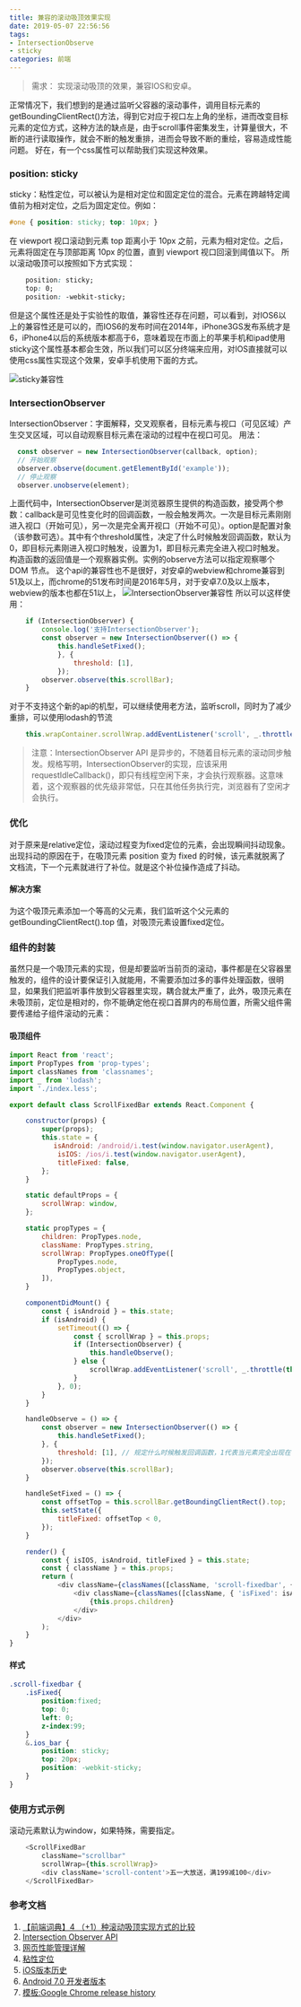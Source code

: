 ```yaml
---
title: 兼容的滚动吸顶效果实现
date: 2019-05-07 22:56:56
tags:
- IntersectionObserve
- sticky
categories: 前端
---
```

> 需求： 实现滚动吸顶的效果，兼容IOS和安卓。
<p hidden><!--more--></p>
正常情况下，我们想到的是通过监听父容器的滚动事件，调用目标元素的getBoundingClientRect()方法，得到它对应于视口左上角的坐标，进而改变目标元素的定位方式，这种方法的缺点是，由于scroll事件密集发生，计算量很大，不断的进行读取操作，就会不断的触发重排，进而会导致不断的重绘，容易造成性能问题。
好在，有一个css属性可以帮助我们实现这种效果。

### position: sticky

sticky：粘性定位，可以被认为是相对定位和固定定位的混合。元素在跨越特定阈值前为相对定位，之后为固定定位。例如：
```css
#one { position: sticky; top: 10px; }
```
在 viewport 视口滚动到元素 top 距离小于 10px 之前，元素为相对定位。之后，元素将固定在与顶部距离 10px 的位置，直到 viewport 视口回滚到阈值以下。
所以滚动吸顶可以按照如下方式实现：
```css
    position: sticky;
    top: 0;
    position: -webkit-sticky;
```
但是这个属性还是处于实验性的取值，兼容性还存在问题，可以看到，对IOS6以上的兼容性还是可以的，而IOS6的发布时间在2014年，iPhone3GS发布系统才是6，iPhone4以后的系统版本都高于6，意味着现在市面上的苹果手机和ipad使用sticky这个属性基本都会生效，所以我们可以区分终端来应用，对IOS直接就可以使用css属性实现这个效果，安卓手机使用下面的方式。

![sticky兼容性](https://wx1.sinaimg.cn/mw690/d83fac1bly1g2trudnigmj21540qo0xn.jpg)

### IntersectionObserver

IntersectionObserver：字面解释，交叉观察者，目标元素与视口（可见区域）产生交叉区域，可以自动观察目标元素在滚动的过程中在视口可见。
用法：
```javascript
  const observer = new IntersectionObserver(callback, option);
  // 开始观察
  observer.observe(document.getElementById('example'));
  // 停止观察
  observer.unobserve(element);
```
上面代码中，IntersectionObserver是浏览器原生提供的构造函数，接受两个参数：callback是可见性变化时的回调函数，一般会触发两次。一次是目标元素刚刚进入视口（开始可见），另一次是完全离开视口（开始不可见）。option是配置对象（该参数可选）。其中有个threshold属性，决定了什么时候触发回调函数，默认为0，即目标元素刚进入视口时触发，设置为1，即目标元素完全进入视口时触发。
构造函数的返回值是一个观察器实例。实例的observe方法可以指定观察哪个 DOM 节点。
这个api的兼容性也不是很好，对安卓的webview和chrome兼容到51及以上，而chrome的51发布时间是2016年5月，对于安卓7.0及以上版本，webview的版本也都在51以上，
![IntersectionObserver兼容性](https://wx4.sinaimg.cn/mw690/d83fac1bly1g2trudugsdj20tn09kq49.jpg)
所以可以这样使用：
```javascript
    if (IntersectionObserver) {
        console.log('支持IntersectionObserver');
        const observer = new IntersectionObserver(() => {
            this.handleSetFixed();
            }, {
                threshold: [1],
            });
        observer.observe(this.scrollBar);
    }
```
对于不支持这个新的api的机型，可以继续使用老方法，监听scroll，同时为了减少重排，可以使用lodash的节流
```javascript
    this.wrapContainer.scrollWrap.addEventListener('scroll', _.throttle(this.handleSetFixed, 50));
```
> 注意：IntersectionObserver API 是异步的，不随着目标元素的滚动同步触发。规格写明，IntersectionObserver的实现，应该采用requestIdleCallback()，即只有线程空闲下来，才会执行观察器。这意味着，这个观察器的优先级非常低，只在其他任务执行完，浏览器有了空闲才会执行。

### 优化

对于原来是relative定位，滚动过程变为fixed定位的元素，会出现瞬间抖动现象。
出现抖动的原因在于，在吸顶元素 position 变为 fixed 的时候，该元素就脱离了文档流，下一个元素就进行了补位。就是这个补位操作造成了抖动。
#### 解决方案
为这个吸顶元素添加一个等高的父元素，我们监听这个父元素的 getBoundingClientRect().top 值，对吸顶元素设置fixed定位。

### 组件的封装
虽然只是一个吸顶元素的实现，但是却要监听当前页的滚动，事件都是在父容器里触发的，组件的设计要保证引入就能用，不需要添加过多的事件处理函数，很明显，如果我们把监听事件放到父容器里实现，耦合就太严重了，此外，吸顶元素在未吸顶前，定位是相对的，你不能确定他在视口首屏内的布局位置，所需父组件需要传递给子组件滚动的元素：

#### 吸顶组件

```javascript
import React from 'react';
import PropTypes from 'prop-types';
import classNames from 'classnames';
import _ from 'lodash';
import './index.less';

export default class ScrollFixedBar extends React.Component {

    constructor(props) {
        super(props);
        this.state = {
           isAndroid: /android/i.test(window.navigator.userAgent),
            isIOS: /ios/i.test(window.navigator.userAgent),
            titleFixed: false,
        };
    }

    static defaultProps = {
        scrollWrap: window,
    };

    static propTypes = {
        children: PropTypes.node,
        className: PropTypes.string,
        scrollWrap: PropTypes.oneOfType([
            PropTypes.node,
            PropTypes.object,
        ]),
    }

    componentDidMount() {
        const { isAndroid } = this.state;
        if (isAndroid) {
            setTimeout(() => {
                const { scrollWrap } = this.props;
                if (IntersectionObserver) {
                    this.handleObserve();
                } else {
                    scrollWrap.addEventListener('scroll', _.throttle(this.handleSetFixed, 50));// eslint-disable-line
                }
            }, 0);
        }
    }

    handleObserve = () => {
        const observer = new IntersectionObserver(() => {
            this.handleSetFixed();
        }, {
            threshold: [1], // 规定什么时候触发回调函数，1代表当元素完全出现在可视区域内时触发
        });
        observer.observe(this.scrollBar);
    }

    handleSetFixed = () => {
        const offsetTop = this.scrollBar.getBoundingClientRect().top;
        this.setState({
            titleFixed: offsetTop < 0,
        });
    }

    render() {
        const { isIOS, isAndroid, titleFixed } = this.state;
        const { className } = this.props;
        return (
            <div className={classNames([className, 'scroll-fixedbar', { 'ios_bar': isIOS }])} ref={s => this.scrollBar = s}>
                <div className={classNames([className, { 'isFixed': isAndroid && titleFixed }])}>
                    {this.props.children}
                </div>
            </div>
        );
    }
}

```
#### 样式

```css
.scroll-fixedbar {
    .isFixed{
        position:fixed;
        top: 0;
        left: 0;
        z-index:99;
    }
    &.ios_bar {
        position: sticky;
        top: 20px;
        position: -webkit-sticky;
    }
}
```
### 使用方式示例
滚动元素默认为window，如果特殊，需要指定。

```javascript
    <ScrollFixedBar
        className="scrollbar"
        scrollWrap={this.scrollWrap}>
        <div className='scroll-content'>五一大放送，满199减100</div>
    </ScrollFixedBar>
```


### 参考文档
1. [【前端词典】4 （+1）种滚动吸顶实现方式的比较](https://mp.weixin.qq.com/s/T33PevfeucPIAJsBWCbSLA?scene=25#wechat_redirect)
2. [Intersection Observer API](https://developer.mozilla.org/zh-CN/docs/Web/API/Intersection_Observer_API)
3. [网页性能管理详解](http://www.ruanyifeng.com/blog/2015/09/web-page-performance-in-depth.html)
4. [粘性定位](https://developer.mozilla.org/zh-CN/docs/Web/CSS/position#Sticky_positioning)
5. [iOS版本历史](https://zh.wikipedia.org/wiki/IOS%E7%89%88%E6%9C%AC%E5%8E%86%E5%8F%B2)
6. [Android 7.0 开发者版本](https://developer.android.com/about/versions/nougat/android-7.0?hl=zh-cn)
7. [模板:Google Chrome release history](https://zh.wikipedia.org/wiki/Template:Google_Chrome_release_history)